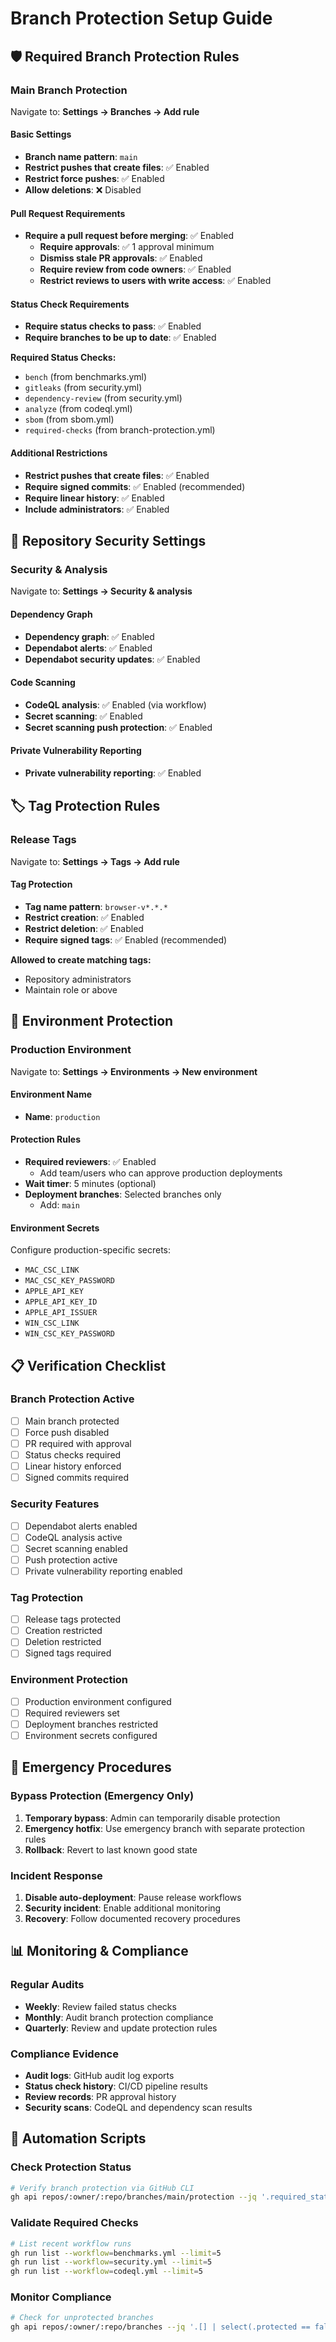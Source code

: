 # Branch Protection Setup Guide

## 🛡️ Required Branch Protection Rules

### Main Branch Protection
Navigate to: **Settings → Branches → Add rule**

#### Basic Settings
- **Branch name pattern**: `main`
- **Restrict pushes that create files**: ✅ Enabled
- **Restrict force pushes**: ✅ Enabled
- **Allow deletions**: ❌ Disabled

#### Pull Request Requirements
- **Require a pull request before merging**: ✅ Enabled
  - **Require approvals**: ✅ 1 approval minimum
  - **Dismiss stale PR approvals**: ✅ Enabled
  - **Require review from code owners**: ✅ Enabled
  - **Restrict reviews to users with write access**: ✅ Enabled

#### Status Check Requirements
- **Require status checks to pass**: ✅ Enabled
- **Require branches to be up to date**: ✅ Enabled

**Required Status Checks:**
- `bench` (from benchmarks.yml)
- `gitleaks` (from security.yml)
- `dependency-review` (from security.yml)
- `analyze` (from codeql.yml)
- `sbom` (from sbom.yml)
- `required-checks` (from branch-protection.yml)

#### Additional Restrictions
- **Restrict pushes that create files**: ✅ Enabled
- **Require signed commits**: ✅ Enabled (recommended)
- **Require linear history**: ✅ Enabled
- **Include administrators**: ✅ Enabled

## 🔐 Repository Security Settings

### Security & Analysis
Navigate to: **Settings → Security & analysis**

#### Dependency Graph
- **Dependency graph**: ✅ Enabled
- **Dependabot alerts**: ✅ Enabled
- **Dependabot security updates**: ✅ Enabled

#### Code Scanning
- **CodeQL analysis**: ✅ Enabled (via workflow)
- **Secret scanning**: ✅ Enabled
- **Secret scanning push protection**: ✅ Enabled

#### Private Vulnerability Reporting
- **Private vulnerability reporting**: ✅ Enabled

## 🏷️ Tag Protection Rules

### Release Tags
Navigate to: **Settings → Tags → Add rule**

#### Tag Protection
- **Tag name pattern**: `browser-v*.*.*`
- **Restrict creation**: ✅ Enabled
- **Restrict deletion**: ✅ Enabled
- **Require signed tags**: ✅ Enabled (recommended)

**Allowed to create matching tags:**
- Repository administrators
- Maintain role or above

## 🔑 Environment Protection

### Production Environment
Navigate to: **Settings → Environments → New environment**

#### Environment Name
- **Name**: `production`

#### Protection Rules
- **Required reviewers**: ✅ Enabled
  - Add team/users who can approve production deployments
- **Wait timer**: 5 minutes (optional)
- **Deployment branches**: Selected branches only
  - Add: `main`

#### Environment Secrets
Configure production-specific secrets:
- `MAC_CSC_LINK`
- `MAC_CSC_KEY_PASSWORD`
- `APPLE_API_KEY`
- `APPLE_API_KEY_ID`
- `APPLE_API_ISSUER`
- `WIN_CSC_LINK`
- `WIN_CSC_KEY_PASSWORD`

## 📋 Verification Checklist

### Branch Protection Active
- [ ] Main branch protected
- [ ] Force push disabled
- [ ] PR required with approval
- [ ] Status checks required
- [ ] Linear history enforced
- [ ] Signed commits required

### Security Features
- [ ] Dependabot alerts enabled
- [ ] CodeQL analysis active
- [ ] Secret scanning enabled
- [ ] Push protection active
- [ ] Private vulnerability reporting enabled

### Tag Protection
- [ ] Release tags protected
- [ ] Creation restricted
- [ ] Deletion restricted
- [ ] Signed tags required

### Environment Protection
- [ ] Production environment configured
- [ ] Required reviewers set
- [ ] Deployment branches restricted
- [ ] Environment secrets configured

## 🚨 Emergency Procedures

### Bypass Protection (Emergency Only)
1. **Temporary bypass**: Admin can temporarily disable protection
2. **Emergency hotfix**: Use emergency branch with separate protection rules
3. **Rollback**: Revert to last known good state

### Incident Response
1. **Disable auto-deployment**: Pause release workflows
2. **Security incident**: Enable additional monitoring
3. **Recovery**: Follow documented recovery procedures

## 📊 Monitoring & Compliance

### Regular Audits
- **Weekly**: Review failed status checks
- **Monthly**: Audit branch protection compliance
- **Quarterly**: Review and update protection rules

### Compliance Evidence
- **Audit logs**: GitHub audit log exports
- **Status check history**: CI/CD pipeline results
- **Review records**: PR approval history
- **Security scans**: CodeQL and dependency scan results

## 🔧 Automation Scripts

### Check Protection Status
```bash
# Verify branch protection via GitHub CLI
gh api repos/:owner/:repo/branches/main/protection --jq '.required_status_checks.contexts[]'
```

### Validate Required Checks
```bash
# List recent workflow runs
gh run list --workflow=benchmarks.yml --limit=5
gh run list --workflow=security.yml --limit=5
gh run list --workflow=codeql.yml --limit=5
```

### Monitor Compliance
```bash
# Check for unprotected branches
gh api repos/:owner/:repo/branches --jq '.[] | select(.protected == false) | .name'
```